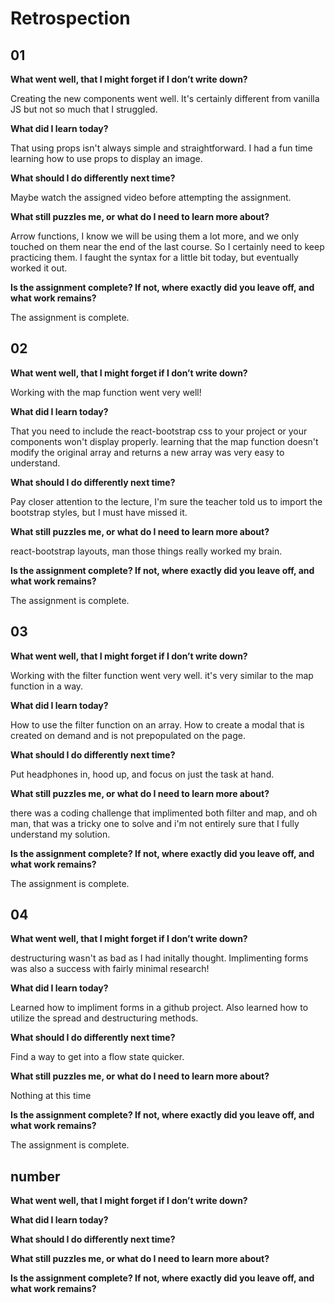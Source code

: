 # Retrospection

## 01

**What went well, that I might forget if I don’t write down?**

Creating the new components went well. It's certainly different from vanilla JS but not so much that I struggled.

**What did I learn today?**

That using props isn't always simple and straightforward. I had a fun time learning how to use props to display an image.

**What should I do differently next time?**

Maybe watch the assigned video before attempting the assignment.

**What still puzzles me, or what do I need to learn more about?**

Arrow functions, I know we will be using them a lot more, and we only touched on them near the end of the last course. So I certainly need to keep practicing them. I faught the syntax for a little bit today, but eventually worked it out.

**Is the assignment complete? If not, where exactly did you leave off, and what work remains?**

The assignment is complete.

## 02

**What went well, that I might forget if I don’t write down?**

Working with the map function went very well!

**What did I learn today?**

That you need to include the react-bootstrap css to your project or your components won't display properly. learning that the map function doesn't modify the original array and returns a new array was very easy to understand.

**What should I do differently next time?**

Pay closer attention to the lecture, I'm sure the teacher told us to import the bootstrap styles, but I must have missed it.

**What still puzzles me, or what do I need to learn more about?**

react-bootstrap layouts, man those things really worked my brain.

**Is the assignment complete? If not, where exactly did you leave off, and what work remains?**

The assignment is complete.

## 03

**What went well, that I might forget if I don’t write down?** 

Working with the filter function went very well. it's very similar to the map function in a way.

**What did I learn today?** 

How to use the filter function on an array. How to create a modal that is created on demand and is not prepopulated on the page.

**What should I do differently next time?** 

Put headphones in, hood up, and focus on just the task at hand.

**What still puzzles me, or what do I need to learn more about?** 

there was a coding challenge that implimented both filter and map, and oh man, that was a tricky one to solve and i'm not entirely sure that I fully understand my solution. 

**Is the assignment complete? If not, where exactly did you leave off, and what work remains?**

The assignment is complete.

## 04

**What went well, that I might forget if I don’t write down?**

destructuring wasn't as bad as I had initally thought. Implimenting forms was also a success with fairly minimal research!

**What did I learn today?**

Learned how to impliment forms in a github project. Also learned how to utilize the spread and destructuring methods.

**What should I do differently next time?**

Find a way to get into a flow state quicker.

**What still puzzles me, or what do I need to learn more about?**

Nothing at this time

**Is the assignment complete? If not, where exactly did you leave off, and what work remains?**

The assignment is complete.

## number

**What went well, that I might forget if I don’t write down?**

**What did I learn today?**

**What should I do differently next time?**

**What still puzzles me, or what do I need to learn more about?**

**Is the assignment complete? If not, where exactly did you leave off, and what work remains?**
